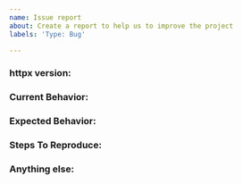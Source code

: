 ```yaml
---
name: Issue report
about: Create a report to help us to improve the project
labels: 'Type: Bug'

---
```


<!-- 
1. Please search to see if an issue already exists for the bug you encountered.
2. For support requests, FAQs or "How to" questions, please use the GitHub Discussions section instead - https://github.com/khulnasoft-labs/httpx/discussions or
3. Join our discord server at https://discord.gg/projectdiscovery and post the question on the #httpx channel.
-->

<!-- ISSUES MISSING IMPORTANT INFORMATION MAY BE CLOSED WITHOUT INVESTIGATION. -->

### httpx version:
<!-- You can find current version of httpx with "httpx -version" -->
<!-- We only accept issues that are reproducible on the latest version of httpx. -->
<!-- You can find the latest version of project at https://github.com/khulnasoft-labs/httpx/releases/ -->

### Current Behavior:
<!-- A concise description of what you're experiencing. -->

### Expected Behavior:
<!-- A concise description of what you expected to happen. -->

### Steps To Reproduce:
<!--
Example: steps to reproduce the behavior:
1. Run 'httpx ..'
2. See error...
-->


### Anything else:
<!-- Links? References? Screnshots? Anything that will give us more context about the issue that you are encountering! -->